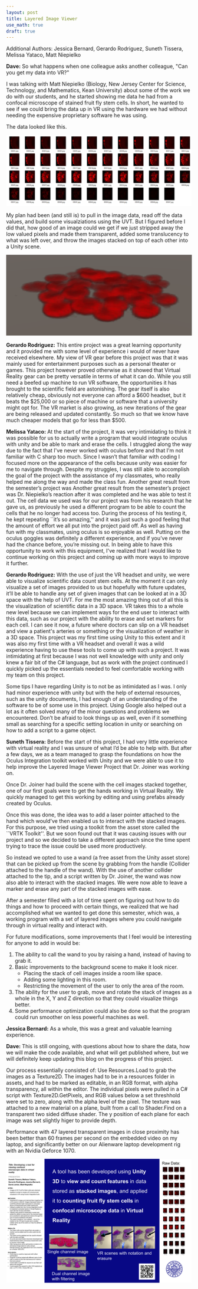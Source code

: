 ```yaml
---
layout: post
title: Layered Image Viewer
use_math: true
draft: true
---
```


Additional Authors: Jessica Bernard, Gerardo Rodriguez, Suneth Tissera, Melissa Yataco, Matt Niepielko

**Dave:** So what happens when one colleague asks another colleague, "Can you get my data into VR?"

I was talking with Matt Niepielko (Biology, New Jersey Center for Science, Technology, and Mathematics, Kean University) about some of the work we do with our students, and he started showing me data he had from a confocal microscope of stained fruit fly stem cells. In short, he wanted to see if we could bring the data up in VR using the hardware we had without needing the expensive proprietary software he was using.

The data looked like this.

![Raw Fruit Fly Data](/images/blog_2019_12_11/RawFruitFlyData.png)

My plan had been (and still is) to pull in the image data, read off the data values, and build some visualziations using the UVT. But I figured before I did that, how good of an image could we get if we just stripped away the low valued pixels and made them transparent,  added some translucency to what was left over, and throw the images stacked on top of each other into a Unity scene.

![Layered Fruit Fly Data](/images/blog_2019_12_11/LayeredFruitFlyData.png)


**Gerardo Rodriguez:** This entire project was a great learning opportunity and it provided me with some level of experience i would of never have received elsewhere. My view of VR gear before this project was that it was mainly used for entertainment purposes such as a personal theater or games. This project however proved otherwise as it showed that Virtual Reality gear can be pretty versatile in terms of what it can do. While you still need a beefed up machine to run VR software, the opportunities it has brought to the scientific field are astonishing. The gear itself is also relatively cheap, obviously not everyone can afford a $600 headset, but it beats the $25,000 or so piece of machine or software that a university might opt for. The VR market is also growing, as new iterations of the gear are being released and updated constantly. So much so that we know have much cheaper models that go for less than $500. 

**Melissa Yataco:** At the start of the project, it was very intimidating to think it was possible for us to actually write a program that would integrate oculus with unity and be able to mark and erase the cells. I struggled along the way due to the fact that I've never worked with oculus before and that I'm not familiar with C sharp too much. Since I wasn’t that familiar with coding I focused more on the appearance of the cells because unity was easier for me to navigate through. Despite my struggles, I was still able to accomplish the goal of the project with the assistance of my classmates, who really helped me along the way and made the class fun. Another great result from the semester’s project was Another great result from the semester’s project was Dr. Niepielko’s reaction after it was completed and he was able to test it out. The cell data we used was for our project was from his research that he gave us, as previously he used a different program to be able to count the cells that he no longer had access too. During the process of his testing it, he kept repeating ``it’s so amazing,'' and it was just such a good feeling that the amount of effort we all put into the project paid off. As well as having fun with my classmates, using oculus is so enjoyable as well. Putting on the oculus goggles was definitely a different experience, and if you’ve never had the chance before, you’re missing out. In being able to have this opportunity to work with this equipment, I've realized that I would like to continue working on this project and coming up with more ways to improve it further.  

**Gerardo Rodriguez:** With the use of just the VR headset and unity, we were able to visualize scientific data count stem cells. At the moment it can only visualize a set of images provided to us but hopefully with future updates, it’ll be able to handle any set of given images that can be looked at in a 3D space with the help of UVT. For me the most amazing thing out of all this is the visualization of scientific data in a 3D space. VR takes this to a whole new level because we can implement ways for the end user to interact with this data, such as our project with the ability to erase and set markers for each cell. I can see it now, a future where doctors can slip on a VR headset and view a patient's arteries or something or the visualization of weather in a 3D space. 
This project was my first time using Unity to this extent and it was also my first time with a VR headset and overall it was a wild experience having to use these tools to come up with such a project. It was intimidating at first because I was not well knowledge with unity and only knew a fair bit of the C# language, but as work with the project continued I quickly picked up the essentials needed to feel comfortable working with my team on this project. 

Some tips I have regarding Unity is to not be as intimidated as I was. I only had minor experience with unity but with the help of external resources, such as the unity documents, I had enough of an understanding of the software to be of some use in this project. Using Google also helped out a lot as it often solved many of the minor questions and problems we encountered. Don’t be afraid to look things up as well, even if it something small as searching for a specific setting location in unity or searching on how to add a script to a game object. 



**Suneth Tissera:** Before the start of this project, I had very little experience with virtual reality and I was unsure of what I’d be able to help with. But after a few days, we as a team managed to grasp the foundations on how the Oculus Integration toolkit worked with Unity and we were able to use it to help improve the Layered Image Viewer Project that Dr. Joiner was working on.

Once Dr. Joiner had build the scene with the cell images stacked together, one of our first goals were to get the hands working in Virtual Reality. We quickly managed to get this working by editing and using prefabs already created by Oculus. 

Once this was done, the idea was to add a laser pointer attached to the hand which would’ve then enabled us to interact with the stacked images. For this purpose, we tried using a toolkit from the asset store called the ``VRTK Toolkit''. But we soon found out that it was causing issues with our project and so we decided to take a different approach since the time spent trying to trace the issue could be used more productively. 

So instead we opted to use a wand (a free asset from the Unity asset store) that can be picked up from the scene by grabbing from the handle (Collider attached to the handle of the wand). With the use of another collider attached to the tip, and a script written by Dr. Joiner, the wand was now also able to interact with the stacked images. We were now able to leave a marker and erase any part of the stacked images with ease. 

After a semester filled with a lot of time spent on figuring out how to do things and how to proceed with certain things, we realized that we had accomplished what we wanted to get done this semester, which was, a working program with a set of layered images where you could navigate through in virtual reality and interact with.

For future modifications, some improvements that I feel would be interesting for anyone to add in would be:
	
1. The ability to call the wand to you by raising a hand, instead of having to grab it.
2. Basic improvements to the background scene to make it look nicer. 
    * Placing the stack of cell images inside a room like space.
    * Adding some lighting in this room.
    * Restricting the movement of the user to only the area of the room.
3. The ability for the user to grab, move and rotate the stack of images as a whole in the X, Y and Z direction so that they could visualize things better.
4. Some performance optimization could also be done so that the program could run smoother on less powerful machines as well.

**Jessica Bernard:** As a whole, this was a great and valuable learning experience.

**Dave:** This is still ongoing, with questions about how to share the data, how we will make the code available, and what will get published where, but we will definitely keep updating this blog on the progress of this project.

Our process essentially consisted of: Use Resources.Load to grab the images as a Texture2D. The images had to be in a resources folder in assets, and had to be marked as editable, in an RGB format, with alpha transparency, all within the editor. The individual pixels were pulled in a C# script with Texture2D.GetPixels, and RGB values below a set threshhold were set to zero, along with the alpha level of the pixel. The texture was attached to a new material on a plane, built from a call to Shader.Find on a transparent two sided diffuse shader. The y position of each plane for each image was set slightly higer to provide depth.

Performance with 47 layered transparent images in close proximity has been better than 60 frames per second on the embedded video on my laptop, and significantly better on our Alienware laptop development rig with an Nvidia Geforce 1070.

![Viewer Poster](/images/blog_2019_12_11/ConfocalData.png)



